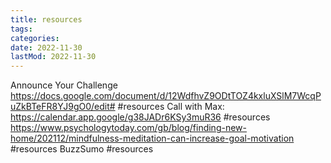```yaml
---
title: resources
tags:
categories:
date: 2022-11-30
lastMod: 2022-11-30
---
```

Announce Your Challenge https://docs.google.com/document/d/12WdfhvZ9ODtTOZ4kxluXSlM7WcqPuZkBTeFR8YJ9gO0/edit# #resources
Call with Max: https://calendar.app.google/g38JADr6KSy3muR36 #resources
https://www.psychologytoday.com/gb/blog/finding-new-home/202112/mindfulness-meditation-can-increase-goal-motivation #resources
BuzzSumo #resources
